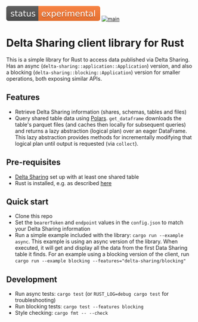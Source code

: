 ![experimental](https://github.com/GIScience/badges/raw/master/status/experimental.svg)
[![main](https://github.com/r3stl355/delta-sharing-rust-client/actions/workflows/main.yml/badge.svg?branch=main)](https://github.com/r3stl355/delta-sharing-rust-client/actions/workflows/main.yml)

# Delta Sharing client library for Rust

This is a simple library for Rust to access data published via Delta Sharing. Has an async (`delta-sharing::application::Application`) version, and also a blocking (`delta-sharing::blocking::Application`) version for smaller operations, both exposing similar APIs.

## Features

- Retrieve Delta Sharing information (shares, schemas, tables and files)
- Query shared table data using [Polars](https://pola-rs.github.io/polars/polars/index.html). `get_dataframe` downloads the table's parquet files (and caches then locally for subsequent queries) and returns a lazy abstraction (logical plan) over an eager DataFrame. This lazy abstraction provides methods for incrementally modifying that logical plan until output is requested (via `collect`).

## Pre-requisites

- [Delta Sharing](https://databricks.com/product/delta-sharing) set up with at least one shared table 
- Rust is installed, e.g. as described [here](https://doc.rust-lang.org/cargo/getting-started/installation.html)

## Quick start

- Clone this repo
- Set the `bearerToken` and `endpoint` values in the `config.json` to match your Delta Sharing information
- Run a simple example included with the library: `cargo run --example async`. This example is using an async version of the library. When executed, it will get and display all the data from the first Data Sharing table it finds. For an example using a blocking version of the client, run `cargo run --example blocking --features="delta-sharing/blocking"`

## Development

- Run async tests: `cargo test` (or `RUST_LOG=debug cargo test` for troubleshooting)
- Run blocking tests: `cargo test --features blocking`
- Style checking: `cargo fmt -- --check`